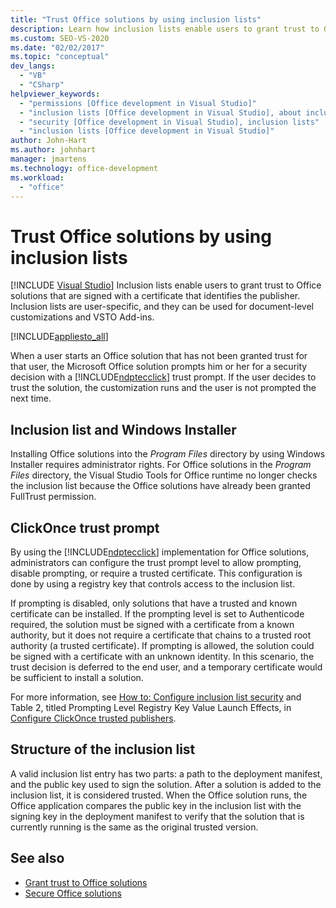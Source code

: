 ```yaml
---
title: "Trust Office solutions by using inclusion lists"
description: Learn how inclusion lists enable users to grant trust to Office solutions that are signed with a certificate that identifies the publisher.
ms.custom: SEO-VS-2020
ms.date: "02/02/2017"
ms.topic: "conceptual"
dev_langs:
  - "VB"
  - "CSharp"
helpviewer_keywords:
  - "permissions [Office development in Visual Studio]"
  - "inclusion lists [Office development in Visual Studio], about inclusion lists"
  - "security [Office development in Visual Studio], inclusion lists"
  - "inclusion lists [Office development in Visual Studio]"
author: John-Hart
ms.author: johnhart
manager: jmartens
ms.technology: office-development
ms.workload:
  - "office"
---
```

# Trust Office solutions by using inclusion lists

 [!INCLUDE [Visual Studio](~/includes/applies-to-version/vs-windows-only.md)]
  Inclusion lists enable users to grant trust to Office solutions that are signed with a certificate that identifies the publisher. Inclusion lists are user-specific, and they can be used for document-level customizations and VSTO Add-ins.

 [!INCLUDE[appliesto_all](../vsto/includes/appliesto-all-md.md)]

 When a user starts an Office solution that has not been granted trust for that user, the Microsoft Office solution prompts him or her for a security decision with a [!INCLUDE[ndptecclick](../vsto/includes/ndptecclick-md.md)] trust prompt. If the user decides to trust the solution, the customization runs and the user is not prompted the next time.

## Inclusion list and Windows Installer
 Installing Office solutions into the *Program Files* directory by using Windows Installer requires administrator rights. For Office solutions in the *Program Files* directory, the Visual Studio Tools for Office runtime no longer checks the inclusion list because the Office solutions have already been granted FullTrust permission.

## ClickOnce trust prompt
 By using the [!INCLUDE[ndptecclick](../vsto/includes/ndptecclick-md.md)] implementation for Office solutions, administrators can configure the trust prompt level to allow prompting, disable prompting, or require a trusted certificate. This configuration is done by using a registry key that controls access to the inclusion list.

 If prompting is disabled, only solutions that have a trusted and known certificate can be installed. If the prompting level is set to Authenticode required, the solution must be signed with a certificate from a known authority, but it does not require a certificate that chains to a trusted root authority (a trusted certificate). If prompting is allowed, the solution could be signed with a certificate with an unknown identity. In this scenario, the trust decision is deferred to the end user, and a temporary certificate would be sufficient to install a solution.

 For more information, see [How to: Configure inclusion list security](../vsto/how-to-configure-inclusion-list-security.md) and Table 2, titled Prompting Level Registry Key Value Launch Effects, in [Configure ClickOnce trusted publishers](/previous-versions/dotnet/articles/ms996418(v=msdn.10)).

## Structure of the inclusion list
 A valid inclusion list entry has two parts: a path to the deployment manifest, and the public key used to sign the solution. After a solution is added to the inclusion list, it is considered trusted. When the Office solution runs, the Office application compares the public key in the inclusion list with the signing key in the deployment manifest to verify that the solution that is currently running is the same as the original trusted version.

## See also
- [Grant trust to Office solutions](../vsto/granting-trust-to-office-solutions.md)
- [Secure Office solutions](../vsto/securing-office-solutions.md)
